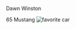 Dawn Winston

65 Mustang
![favorite car](https://www.cruisinclassicsinc.com/galleria_images/462/462_p3_l.jpg)